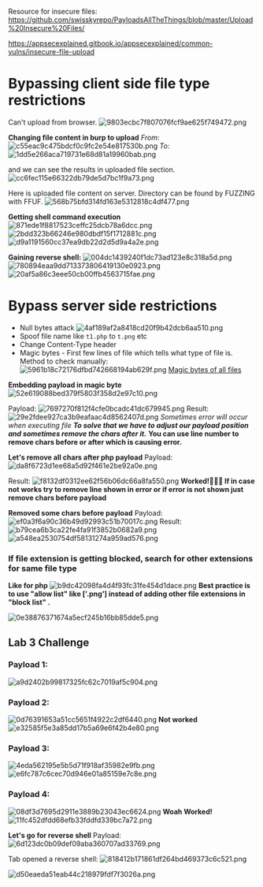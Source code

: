 Resource for insecure files: https://github.com/swisskyrepo/PayloadsAllTheThings/blob/master/Upload%20Insecure%20Files/

https://appsecexplained.gitbook.io/appsecexplained/common-vulns/insecure-file-upload

# Bypassing client side file type restrictions
Can't upload from browser.
![9803ecbc7f807076fcf9ae625f749472.png](../_resources/9803ecbc7f807076fcf9ae625f749472.png)

**Changing file content in burp to upload**
*From*:
![c55eac9c475bdcf0c9fc2e54e817530b.png](../_resources/c55eac9c475bdcf0c9fc2e54e817530b.png)
*To*:
![1dd5e266aca719731e68d81a19960bab.png](../_resources/1dd5e266aca719731e68d81a19960bab.png)

and we can see the results in uploaded file section.
![cc6fec115e66322db79de5d7bc1f9a73.png](../_resources/cc6fec115e66322db79de5d7bc1f9a73.png)

Here is uploaded file content on server.
Directory can be found by FUZZING with FFUF.
![568b75bfd314fd163e5312818c4df477.png](../_resources/568b75bfd314fd163e5312818c4df477.png)

**Getting shell command execution**
![871ede1f8817523ceffc25dcb78a6dcc.png](../_resources/871ede1f8817523ceffc25dcb78a6dcc.png)
![2bdd323b66246e980dbdf15f1712881c.png](../_resources/2bdd323b66246e980dbdf15f1712881c.png)
![d9a1191560cc37ea9db22d2d5d9a4a2e.png](../_resources/d9a1191560cc37ea9db22d2d5d9a4a2e.png)

**Gaining reverse shell:**
![004dc1439240f1dc73ad123e8c318a5d.png](../_resources/004dc1439240f1dc73ad123e8c318a5d.png)
![780894eaa9dd713373806419130e0923.png](../_resources/780894eaa9dd713373806419130e0923.png)
![20af5a86c3eee50cb00ffb4563715fae.png](../_resources/20af5a86c3eee50cb00ffb4563715fae.png)

# Bypass server side restrictions
- Null bytes attack ![4af189af2a8418cd20f9b42dcb6aa510.png](../_resources/4af189af2a8418cd20f9b42dcb6aa510.png)
- Spoof file name like `t1.php` to `t.png` etc
- Change Content-Type header
- Magic bytes - First few lines of file which tells what type of file is.
	Method to check manually:
	![5961b18c72176dfbd742668194ab629f.png](../_resources/5961b18c72176dfbd742668194ab629f.png)
	 [Magic bytes of all files](https://en.wikipedia.org/wiki/List_of_file_signatures)
	 
**Embedding payload in magic byte**
![52e619088bed379f5803f358d2e97c10.png](../_resources/52e619088bed379f5803f358d2e97c10.png)


Payload:
![7697270f812f4cfe0bcadc41dc679945.png](../_resources/7697270f812f4cfe0bcadc41dc679945.png)
Result:
![29e2fdee927ca3b9eafaac4d8562407d.png](../_resources/29e2fdee927ca3b9eafaac4d8562407d.png)
*Sometimes error will occur when executing file*
***To solve that we have to adjust our payload position and sometimes remove the chars after it.*** 
**You can use line number to remove chars before or after which is causing error.**

**Let's remove all chars after php payload**
Payload:
![da8f6723d1ee68a5d92f461e2be92a0e.png](../_resources/da8f6723d1ee68a5d92f461e2be92a0e.png)

Result:
![f8132df0312ee62f56b06dc66a8fa550.png](../_resources/f8132df0312ee62f56b06dc66a8fa550.png)
**Worked!🎉🎉🎉 
If in case not works try to remove line shown in error or if error is not shown just remove chars before payload**

**Removed some chars before payload**
Payload:
![ef0a3f6a90c36b49d92993c51b70017c.png](../_resources/ef0a3f6a90c36b49d92993c51b70017c.png)
Result:
![b79cea6b3ca22fe4fa91f3852b0682a9.png](../_resources/b79cea6b3ca22fe4fa91f3852b0682a9.png)
![a548ea2530754df58131274a959ad576.png](../_resources/a548ea2530754df58131274a959ad576.png)

### If file extension is getting blocked, search for other extensions for same file type 
**Like for php**
![b9dc42098fa4d4f93fc31fe454d1dace.png](../_resources/b9dc42098fa4d4f93fc31fe454d1dace.png)
**Best practice is to use "allow list" like ['.png'] instead of adding other file extensions in "block list" .**

![0e38876371674a5ecf245b16bb85dde5.png](../_resources/0e38876371674a5ecf245b16bb85dde5.png)

## Lab 3 Challenge
### Payload 1:
![a9d2402b99817325fc62c7019af5c904.png](../_resources/a9d2402b99817325fc62c7019af5c904.png)

### Payload 2:
![0d76391653a51cc5651f4922c2df6440.png](../_resources/0d76391653a51cc5651f4922c2df6440.png)
**Not worked**
![e32585f5e3a85dd17b5a69e6f42b4e80.png](../_resources/e32585f5e3a85dd17b5a69e6f42b4e80.png)

### Payload 3:
![4eda562195e5b5d71f918af35982e9fb.png](../_resources/4eda562195e5b5d71f918af35982e9fb.png)
![e6fc787c6cec70d946e01a85159e7c8e.png](../_resources/e6fc787c6cec70d946e01a85159e7c8e.png)

### Payload 4:
![08df3d7695d2911e3889b23043ec6624.png](../_resources/08df3d7695d2911e3889b23043ec6624.png)
**Woah Worked!**
![11fc452dfdd68efb33fddfd339bc7a72.png](../_resources/11fc452dfdd68efb33fddfd339bc7a72.png)

**Let's go for reverse shell**
Payload:
![6d123dc0b09def09aba360707ad33769.png](../_resources/6d123dc0b09def09aba360707ad33769.png)

Tab opened a reverse shell:
![818412b171861df264bd469373c6c521.png](../_resources/818412b171861df264bd469373c6c521.png)

![d50eaeda51eab44c218979fdf7f3026a.png](../_resources/d50eaeda51eab44c218979fdf7f3026a.png)
